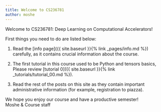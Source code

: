 ```yaml
---
title: Welcome to CS236781
author: moshe
---
```


Welcome to CS236781: Deep Learning on Computational Accelerators!

First things you need to do are listed below:

1. Read the [info page]({{ site.baseurl }}{% link _pages/info.md %})
carefully, as it contains crucial information about the course.

2. The first tutorial in this course used to be Python and tensors basics,
Please review [tutorial 0]({{ site.baseurl }}{% link _tutorials/tutorial_00.md %}).

3. Read the rest of the posts on this site as they contain important
administrative information (for example, registration to piazza).

We hope you enjoy our course and have a productive semester!<br>
Moshe & Course staff

